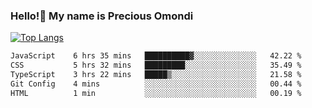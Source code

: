 ### Hello!👋 My name is Precious Omondi 

[![Top Langs](https://github-readme-stats.vercel.app/api/top-langs/?username=Presho99&langs_count=8&theme=dark)](https://github.com/Presho99/github-readme-stats)



<!--START_SECTION:waka-->

```txt
JavaScript    6 hrs 35 mins   ██████████▓░░░░░░░░░░░░░░   42.22 %
CSS           5 hrs 32 mins   █████████░░░░░░░░░░░░░░░░   35.49 %
TypeScript    3 hrs 22 mins   █████▒░░░░░░░░░░░░░░░░░░░   21.58 %
Git Config    4 mins          ░░░░░░░░░░░░░░░░░░░░░░░░░   00.44 %
HTML          1 min           ░░░░░░░░░░░░░░░░░░░░░░░░░   00.19 %
```

<!--END_SECTION:waka-->

